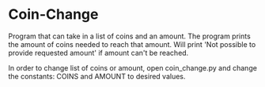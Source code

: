 # Coin-Change
Program that can take in a list of coins and an amount. The program prints the amount of coins needed to reach that amount. Will print 'Not possible to provide requested amount' if amount can't be reached.

In order to change list of coins or amount, open coin_change.py and change the constants: COINS and AMOUNT to desired values.

